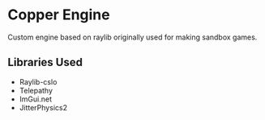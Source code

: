 ﻿# Copper Engine
Custom engine based on raylib originally used for making sandbox games. 

## Libraries Used
- Raylib-cslo
- Telepathy
- ImGui.net
- JitterPhysics2